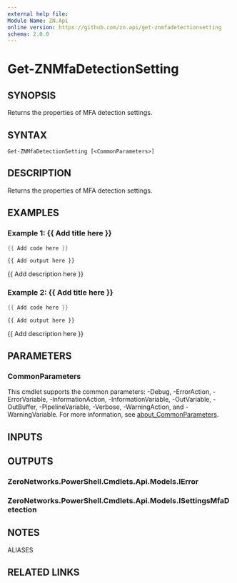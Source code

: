 ```yaml
---
external help file:
Module Name: ZN.Api
online version: https://github.com/zn.api/get-znmfadetectionsetting
schema: 2.0.0
---
```


# Get-ZNMfaDetectionSetting

## SYNOPSIS
Returns the properties of MFA detection settings.

## SYNTAX

```
Get-ZNMfaDetectionSetting [<CommonParameters>]
```

## DESCRIPTION
Returns the properties of MFA detection settings.

## EXAMPLES

### Example 1: {{ Add title here }}
```powershell
{{ Add code here }}
```

```output
{{ Add output here }}
```

{{ Add description here }}

### Example 2: {{ Add title here }}
```powershell
{{ Add code here }}
```

```output
{{ Add output here }}
```

{{ Add description here }}

## PARAMETERS

### CommonParameters
This cmdlet supports the common parameters: -Debug, -ErrorAction, -ErrorVariable, -InformationAction, -InformationVariable, -OutVariable, -OutBuffer, -PipelineVariable, -Verbose, -WarningAction, and -WarningVariable. For more information, see [about_CommonParameters](http://go.microsoft.com/fwlink/?LinkID=113216).

## INPUTS

## OUTPUTS

### ZeroNetworks.PowerShell.Cmdlets.Api.Models.IError

### ZeroNetworks.PowerShell.Cmdlets.Api.Models.ISettingsMfaDetection

## NOTES

ALIASES

## RELATED LINKS

